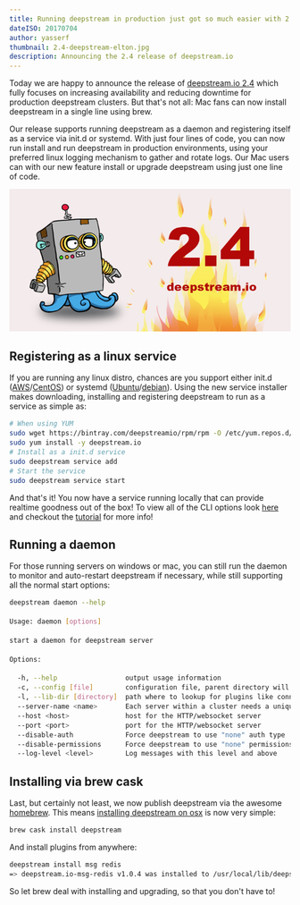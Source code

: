 ```yaml
---
title: Running deepstream in production just got so much easier with 2.4.0
dateISO: 20170704
author: yasserf
thumbnail: 2.4-deepstream-elton.jpg
description: Announcing the 2.4 release of deepstream.io
---
```


Today we are happy to announce the release of [deepstream.io 2.4](https://github.com/deepstreamIO/deepstream.io/releases/tag/v2.4.0) which fully focuses on increasing availability and reducing downtime for production deepstream clusters. But that's not all: Mac fans can now install deepstream in a single line using brew. 

Our release supports running deepstream as a daemon and registering itself as a service via init.d or systemd. With just four lines of code, you can now run install and run deepstream in production environments, using your preferred linux logging mechanism to gather and rotate logs. Our Mac users can with our new feature install or upgrade deepstream using just one line of code.

<div>
  <img src="2.4-deepstream-elton.jpg" alt="deepstream.io 2.4" />
</div>

## Registering as a linux service

If you are running any linux distro, chances are you support either init.d ([AWS](https://deepstream.io/install/aws-linux/)/[CentOS](https://deepstream.io/install/aws-linux/)) or systemd ([Ubuntu](https://deepstream.io/install/ubuntu/)/[debian](https://deepstream.io/install/debian/)). Using the new service installer  makes downloading, installing and registering deepstream to run as a service as simple as:

```bash
# When using YUM
sudo wget https://bintray.com/deepstreamio/rpm/rpm -O /etc/yum.repos.d/bintray-deepstreamio-rpm.repo
sudo yum install -y deepstream.io
# Install as a init.d service
sudo deepstream service add
# Start the service
sudo deepstream service start
```

And that's it! You now have a service running locally that can provide realtime goodness out of the box! To view all of the CLI options look [here](../../docs/server/command-line-interface/) and checkout the [tutorial](../../tutorials/core/deepstream-service/) for more info!

## Running a daemon

For those running servers on windows or mac, you can still run the daemon to monitor and auto-restart deepstream if necessary, while still supporting all the normal start options:

```bash
deepstream daemon --help

Usage: daemon [options]

start a daemon for deepstream server

Options:

  -h, --help                 output usage information
  -c, --config [file]        configuration file, parent directory will be used as prefix for other config files
  -l, --lib-dir [directory]  path where to lookup for plugins like connectors and logger
  --server-name <name>       Each server within a cluster needs a unique name
  --host <host>              host for the HTTP/websocket server
  --port <port>              port for the HTTP/websocket server
  --disable-auth             Force deepstream to use "none" auth type
  --disable-permissions      Force deepstream to use "none" permissions
  --log-level <level>        Log messages with this level and above
```

## Installing via brew cask

Last, but certainly not least, we now publish deepstream via the awesome [homebrew](https://brew.sh/). This means [installing deepstream on osx](../../install/osx/) is now very simple:

```bash
brew cask install deepstream
```

And install plugins from anywhere:

```bash
deepstream install msg redis
=> deepstream.io-msg-redis v1.0.4 was installed to /usr/local/lib/deepstream
```

So let brew deal with installing and upgrading, so that you don't have to!
